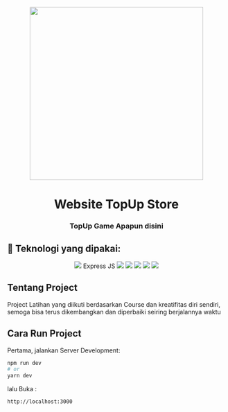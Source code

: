 <p align="center"><a href="https://laravel.com" target="_blank"><img src="https://res.cloudinary.com/practicaldev/image/fetch/s--3KGtx8dm--/c_imagga_scale,f_auto,fl_progressive,h_420,q_auto,w_1000/https://dev-to-uploads.s3.amazonaws.com/i/yo35aymkgnlgfk6t5fcf.png" width="400"></a></p>

<h1 align="center">Website TopUp Store</h1>
<h3 align="center">TopUp Game Apapun disini</h3>

## 🚀 Teknologi yang dipakai:

<p align="center"> 
    <img src="https://img.icons8.com/fluency-systems-regular/48/FFFFFF/nextjs.png"/>
    Express JS
    <img src="https://img.icons8.com/officel/48/000000/react.png"/>
    <img src="https://img.icons8.com/color/48/000000/typescript.png"/>
    <img src="https://img.icons8.com/color/48/000000/airbnb.png"/>
    <img src="https://img.icons8.com/fluency/48/000000/node-js.png"/>
    <img src="https://img.icons8.com/color/48/000000/mongodb.png"/>
</p>

## Tentang Project
Project Latihan yang diikuti berdasarkan Course dan kreatifitas diri sendiri, semoga bisa terus dikembangkan dan diperbaiki seiring berjalannya waktu

## Cara Run Project

Pertama, jalankan Server Development:

```bash
npm run dev
# or
yarn dev
```

lalu Buka : 
```
http://localhost:3000
